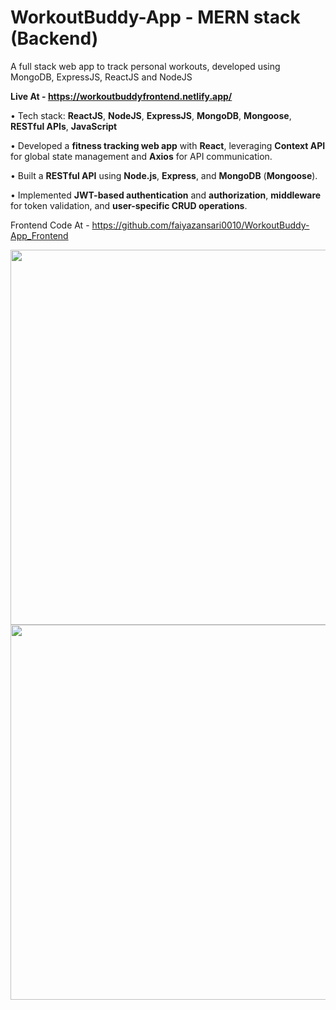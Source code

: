 # WorkoutBuddy-App - MERN stack (Backend)
A full stack web app to track personal workouts, developed using MongoDB, ExpressJS, ReactJS and NodeJS

**Live At - https://workoutbuddyfrontend.netlify.app/**

• Tech stack: **ReactJS**, **NodeJS**, **ExpressJS**, **MongoDB**, **Mongoose**, **RESTful APIs**, **JavaScript**  

• Developed a **fitness tracking web app** with **React**, leveraging **Context API** for global state management and **Axios** for API communication.  

• Built a **RESTful API** using **Node.js**, **Express**, and **MongoDB** (**Mongoose**).  

• Implemented **JWT-based authentication** and **authorization**, **middleware** for token validation, and **user-specific CRUD operations**.


Frontend Code At - https://github.com/faiyazansari0010/WorkoutBuddy-App_Frontend


<img src="https://github.com/user-attachments/assets/60e7f193-1b80-4fa7-98e9-a590130630fa" width="600" height="" />

<img src="https://github.com/user-attachments/assets/f4cb7778-d602-4e5d-bb05-11cdab50f476" width="600" height="" />

